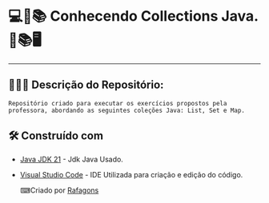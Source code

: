 # 💻📖📚  Conhecendo Collections Java. 📖📚🖥️
********************************************************************************************

## 👩🏻‍💻 Descrição do Repositório:

    Repositório criado para executar os exercícios propostos pela professora, abordando as seguintes coleções Java: List, Set e Map.


## 🛠️ Construído com

* [Java JDK 21](https://www.oracle.com/middleeast/java/technologies/downloads/) - Jdk Java Usado.
* [Visual Studio Code](https://code.visualstudio.com/) - IDE Utilizada para criação e edição do código.

     ⌨Criado por [Rafagons](https://github.com/Rafagons)